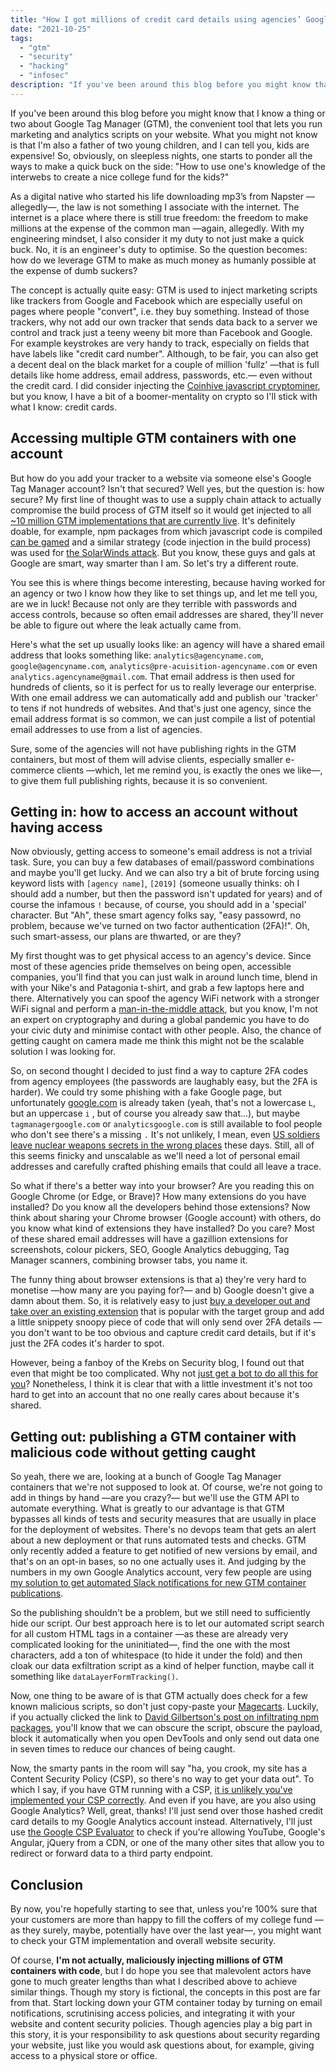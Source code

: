 ```yaml
---
title: "How I got millions of credit card details using agencies’ Google Tag Manager (GTM) accounts"
date: "2021-10-25"
tags: 
  - "gtm"
  - "security"
  - "hacking"
  - "infosec"
description: "If you've been around this blog before you might know that I know a thing or two about Google Tag Manager (GTM), the convenient tool that lets you run marketing and analytics scripts on your website. What you might not know is that I'm also a father of two young children, and I can tell you, kids are expensive! So, obviously, on sleepless nights, one starts to ponder all the ways to make a quick buck on the side: 'How to use one's knowledge of the interwebs to create a nice college fund for the kids?'" 
---
```

If you've been around this blog before you might know that I know a thing or two about Google Tag Manager (GTM), the convenient tool that lets you run marketing and analytics scripts on your website. What you might not know is that I'm also a father of two young children, and I can tell you, kids are expensive! So, obviously, on sleepless nights, one starts to ponder all the ways to make a quick buck on the side: "How to use one's knowledge of the interwebs to create a nice college fund for the kids?"

As a digital native who started his life downloading mp3’s from Napster —allegedly—, the law is not something I associate with the internet. The internet is a place where there is still true freedom: the freedom to make millions at the expense of the common man —again, allegedly. With my engineering mindset, I also consider it my duty to not just make a quick buck. No, it is an engineer's duty to optimise. So the question becomes: how do we leverage GTM to make as much money as humanly possible at the expense of dumb suckers?

The concept is actually quite easy: GTM is used to inject marketing scripts like trackers from Google and Facebook which are especially useful on pages where people "convert", i.e. they buy something. Instead of those trackers, why not add our own tracker that sends data back to a server we control and track just a teeny weeny bit more than Facebook and Google. For example keystrokes are very handy to track, especially on fields that have labels like "credit card number". Although, to be fair, you can also get a decent deal on the black market for a couple of million 'fullz' —that is full details like home address, email address, passwords, etc.— even without the credit card. I did consider injecting the [Coinhive javascript cryptominer](https://krebsonsecurity.com/2018/03/who-and-what-is-coinhive/), but you know, I have a bit of a boomer-mentality on crypto so I'll stick with what I know: credit cards. 

## Accessing multiple GTM containers with one account

But how do you add your tracker to a website via someone else's Google Tag Manager account? Isn't that secured? Well yes, but the question is: how secure? My first line of thought was to use a supply chain attack to actually compromise the build process of GTM itself so it would get injected to all [~10 million GTM implementations that are currently live](https://trends.builtwith.com/widgets/Google-Tag-Manager). It's definitely doable, for example, npm packages from which javascript code is compiled [can be gamed](https://medium.com/hackernoon/im-harvesting-credit-card-numbers-and-passwords-from-your-site-here-s-how-9a8cb347c5b5) and a similar strategy (code injection in the build process) was used for [the SolarWinds attack](https://krebsonsecurity.com/2020/12/solarwinds-hack-could-affect-18k-customers/).  But you know, these guys and gals at Google are smart, way smarter than I am. So let's try a different route.

You see this is where things become interesting, because having worked for an agency or two I know how they like to set things up, and let me tell you, are we in luck! Because not only are they terrible with passwords and access controls, because so often email addresses are shared, they'll never be able to figure out where the leak actually came from.

Here's what the set up usually looks like: an agency will have a shared email address that looks something like: `analytics@agencyname.com`, `google@agencyname.com`, `analytics@pre-acuisition-agencyname.com` or even `analytics.agencyname@gmail.com`. That email address is then used for hundreds of clients, so it is perfect for us to really leverage our enterprise. With one email address we can automatically add and publish our 'tracker' to tens if not hundreds of websites. And that's just one agency, since the email address format is so common, we can just compile a list of potential email addresses to use from a list of agencies. 

Sure, some of the agencies will not have publishing rights in the GTM containers, but most of them will advise clients, especially smaller e-commerce clients —which, let me remind you, is exactly the ones we like—, to give them full publishing rights, because it is so convenient.

## Getting in: how to access an account without having access

Now obviously, getting access to someone's email address is not a trivial task. Sure, you can buy a few databases of email/password combinations and maybe you'll get lucky. And we can also try a bit of brute forcing using keyword lists with `[agency name]`, `[2019]` (someone usually thinks: oh I should add a number, but then the password isn't updated for years) and of course the infamous `!` because, of course, you should add in a 'special' character. But "Ah", these smart agency folks say, "easy passowrd, no problem, because we've turned on two factor authentication (2FA)!". Oh, such smart-assess, our plans are thwarted, or are they? 

My first thought was to get physical access to an agency's device. Since most of these agencies pride themselves on being open, accessible companies, you'll find that you can just walk in around lunch time, blend in with your Nike's and Patagonia t-shirt, and grab a few laptops here and there. Alternatively you can spoof the agency WiFi network with a stronger WiFi signal and perform a [man-in-the-middle attack](https://en.wikipedia.org/wiki/Man-in-the-middle_attack), but you know, I'm not an expert on cryptography and during a global pandemic you have to do your civic duty and minimise contact with other people. Also, the chance of getting caught on camera made me think this might not be the scalable solution I was looking for. 

So, on second thought I decided to just find a way to capture 2FA codes from agency employees (the passwords are laughably easy, but the 2FA is harder). We could try some phishing with a fake Google page, but unfortunately [googIe.com](http://googIe.com) is already taken (yeah, that's not a lowercase `L`, but an uppercase `i` , but of course you already saw that...), but maybe `tagmanagergoogle.com` or `analyticsgoogle.com` is still available to fool people who don't see there's a missing `.` It's not unlikely, I mean, even [US soldiers leave nuclear weapons secrets in the wrong places](https://www.bellingcat.com/news/2021/05/28/us-soldiers-expose-nuclear-weapons-secrets-via-flashcard-apps/) these days. Still, all of this seems finicky and unscalable as we'll need a lot of personal email addresses and carefully crafted phishing emails that could all leave a trace.

So what if there's a better way into your browser? Are you reading this on Google Chrome (or Edge, or Brave)? How many extensions do you have installed? Do you know all the developers behind those extensions? Now think about sharing your Chrome browser (Google account) with others, do you know what kind of extensions they have installed? Do you care? Most of these shared email addresses will have a gazillion extensions for screenshots, colour pickers, SEO, Google Analytics debugging, Tag Manager scanners, combining browser tabs, you name it. 

The funny thing about browser extensions is that a) they're very hard to monetise —how many are you paying for?— and b) Google doesn't give a damn about them. So, it is relatively easy to just [buy a developer out and take over an existing extension](https://krebsonsecurity.com/2021/03/is-your-browser-extension-a-botnet-backdoor/) that is popular with the target group and add a little snippety snoopy piece of code that will only send over 2FA details —you don't want to be too obvious and capture credit card details, but if it's just the 2FA codes it's harder to spot.

However, being a fanboy of the Krebs on Security blog, I found out that even that might be too complicated. Why not [just get a bot to do all this for you](https://krebsonsecurity.com/2021/09/the-rise-of-one-time-password-interception-bots/)? Nonetheless, I think it is clear that with a little investment it's not too hard to get into an account that no one really cares about because it's shared.

## Getting out: publishing a GTM container with malicious code without getting caught

So yeah, there we are, looking at a bunch of Google Tag Manager containers that we're not supposed to look at. Of course, we're not going to add in things by hand —are you crazy?— but we'll use the GTM API to automate everything. What is greatly to our advantage is that GTM bypasses all kinds of tests and security measures that are usually in place for the deployment of websites. There's no devops team that gets an alert about a new deployment or that runs automated tests and checks. GTM only recently added a feature to get notified of new versions by email, and that's on an opt-in bases, so no one actually uses it. And judging by the numbers in my own Google Analytics account, very few people are using [my solution to get automated Slack notifications for new GTM container publications](https://www.dumky.net/posts/monitor-google-tag-manager-version-status-and-send-notifications-to-slack-the-easy-way-zapier-and-hard-way-gcp/).

So the publishing shouldn't be a problem, but we still need to sufficiently hide our script. Our best approach here is to let our automated script search for all custom HTML tags in a container —as these are already very complicated looking for the uninitiated—, find the one with the most characters, add a ton of whitespace (to hide it under the fold) and then cloak our data exfiltration script as a kind of helper function, maybe call it something like `dataLayerFormTracking()`. 

Now, one thing to be aware of is that GTM actually does check for a few known malicious scripts, so don't just copy-paste your [Magecarts](https://en.wikipedia.org/wiki/Web_skimming#Magecart). Luckily, if you actually clicked the link to [David Gilbertson's post on infiltrating npm packages](https://medium.com/hackernoon/im-harvesting-credit-card-numbers-and-passwords-from-your-site-here-s-how-9a8cb347c5b5), you'll know that we can obscure the script, obscure the payload, block it automatically when you open DevTools and only send out data one in seven times to reduce our chances of being caught.

Now, the smarty pants in the room will say "ha, you crook, my site has a Content Security Policy (CSP), so there's no way to get your data out". To which I say, if you have GTM running with a CSP, [it is unlikely you've implemented your CSP correctly](https://www.dumky.net/posts/using-gtm-with-a-content-security-policy-csp-and-impress-your-devops-team-in-the-process/). And even if you have, are you also using Google Analytics? Well, great, thanks! I'll just send over those hashed credit card details to my Google Analytics account instead. Alternatively, I'll just use [the Google CSP Evaluator](https://csp-evaluator.withgoogle.com/) to check if you're allowing YouTube, Google's Angular, jQuery from a CDN, or one of the many other sites that allow you to redirect or forward data to a third party endpoint. 

## Conclusion

By now, you're hopefully starting to see that, unless you're 100% sure that your customers are more than happy to fill the coffers of my college fund —as they surely, maybe, potentially have over the last year—, you might want to check your GTM implementation and overall website security. 

</sarcasm>

Of course, **I'm not actually, maliciously injecting millions of GTM containers with code**, but I do hope you see that malevolent actors have gone to much greater lengths than what I described above to achieve similar things. Though my story is fictional, the concepts in this post are far from that. Start locking down your GTM container today by turning on email notifications, scrutinising access policies, and integrating it with your website and content security policies. Though agencies play a big part in this story, it is your responsibility to ask questions about security regarding your website, just like you would ask questions about, for example, giving access to a physical store or office.